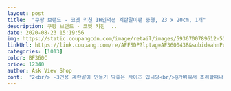 ```yaml
---
layout: post 
title:  "쿠팡 브랜드 - 코멧 키친 IH인덕션 계란말이팬 중형, 23 x 20cm, 1개" 
description: 쿠팡 브랜드 - 코멧 키친  ..
date: 2020-08-23 15:19:56 
img: https://static.coupangcdn.com/image/retail/images/5936700789612-51ebaf5a-7120-4837-be8c-19153d1ff5e3.jpg 
linkUrl: https://link.coupang.com/re/AFFSDP?lptag=AF3600438&subid=ahnPublicAsk&pageKey=1757109893&itemId=2992625763&vendorItemId=70980921284&traceid=V0-113-437faacbf21d2729 
categories: [1013] 
color: BF360C 
price: 12340 
author: Ask View Shop 
cont:  "2<br/> -3인용 계란말이 만들기 딱좋은 사이즈 입니당<br/>@가벼워서 조리할때나 설거지할때 정리대에 수납할때도 편리해요!<br/>@계란말이 팬 중에서는 크기가 큰편이어서 계란말이 뿐만 아니라 다른 음식을 조리하기에도 편리해요!<br/>@색상이 블랙과 블루로 나뉘어져 배색되어있어 굉장히 깔끔하고 모던한 느낌을 줘요!<br/>@손잡이 연결부분이 이어져 있어 음식물이 끼일 걱정 없이 편하게 설거지를 할 수 있어요!<br/>@인덕션에 사용가능한점이 굉장히 마음에 들었어요 열 전달이 골고루 잘되어서 불조절이 필요없어요!<br/>거기다가 코멧의 장점!! 매우 가볍고 손잡이 연결부분이 없어서 설겆이 하기도 굉장히 쉽습니다.<br/><br/>넓어서 계란말이 실패할 일은 없을거 같아요<br/>또 바닥에 스테인레스판이 굉장히 넓게 부착되어 있어 빠르게 열이 올라오고 골고루 익는거 같아요.<br/><br/>생각보다 면적이 넓어서 계란말이나 볶음요리 할때 자주 쓰일거 같아요<br/>손잡이 그립감도 좋고 이물질 낄 일도 없을거 같아서 편해용!ㅎㅎ<br/>역시 이런 팬들은 가벼워야 쓰기도 편하고 설겆이도 수월하잖아요!!!<br/>인덕션 뿐만아니라 가스레인지 등등 여러 곳에서 사용할 수 있어서 편하고 좋습니다<br/>인덕션 포함해서 가스렌지, 하이라이터 등등 모든 열위에서 사용이 가능해서 정말 좋은거 같아요.<br/><br/>저희 집은 인덕션이랑 하이라이터가 같이 있어서 어느 곳위에 올려도 다 사용이 가능해서 너무 좋더라구요.<br/><br/>크기가 아주 만족스러운 3중 코팅 인덕션 계란말이 팬입니다.<br/><br/>" 
---
```

